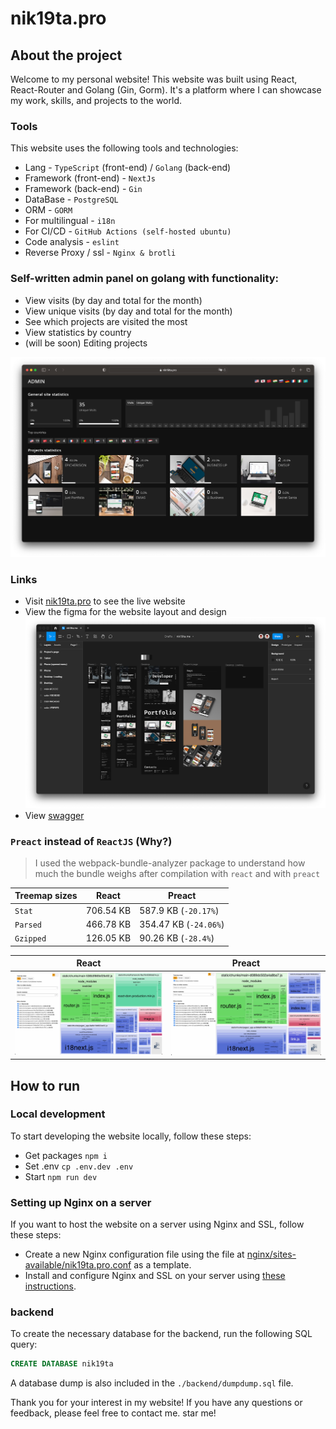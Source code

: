 # nik19ta.pro

## About the project

Welcome to my personal website! This website was built using React, React-Router and Golang (Gin, Gorm). It's a platform where I can showcase my work, skills, and projects to the world. 

### Tools

This website uses the following tools and technologies:

- Lang - `TypeScript` (front-end) / `Golang` (back-end)
- Framework (front-end) - `NextJs`
- Framework (back-end) - `Gin`
- DataBase - `PostgreSQL`
- ORM - `GORM`
- For multilingual - `i18n`
- For CI/CD - `GitHub Actions (self-hosted ubuntu)`
- Code analysis - `eslint`
- Reverse Proxy / ssl - `Nginx & brotli`

### Self-written admin panel on golang with functionality:
- View visits (by day and total for the month)
- View unique visits (by day and total for the month)
- See which projects are visited the most
- View statistics by country
- (will be soon) Editing projects

![admin panel](./README/admin.png)

### Links

- Visit [nik19ta.pro](https://nik19ta.pro) to see the live website
- View the figma for the website layout and design [![wiew figma](./README/figma.png)](https://www.figma.com/file/NKcx7nhqQJoVLYecFC9USK/nik19ta.me)
- View [swagger](https://nik19ta.pro/swagger/index.html)


### `Preact` instead of `ReactJS` (Why?)

> I used the webpack-bundle-analyzer package to understand how much the bundle weighs after compilation with `react` and with `preact`

| Treemap sizes | React | Preact |
| --- | --- | --- |
| `Stat` | 706.54 KB | 587.9 KB (`-20.17%`) |
| `Parsed` | 466.78 KB | 354.47 KB (`-24.06%`) |
| `Gzipped` | 126.05 KB | 90.26 KB (`-28.4%`) |

| React | Preact |
| --- | --- |
| ![weight of the project with react](./README/analyze/react.jpg) | ![weight of the project with preact](./README/analyze/preact.jpg) |

## How to run

### Local development

To start developing the website locally, follow these steps:

- Get packages `npm i`
- Set .env `cp .env.dev .env`
- Start `npm run dev`

### Setting up Nginx on a server

If you want to host the website on a server using Nginx and SSL, follow these steps:

- Create a new Nginx configuration file using the file at [nginx/sites-available/nik19ta.pro.conf](./backend/nginx/sites-available/nik19ta.pro.conf) as a template.
- Install and configure Nginx and SSL on your server using [these instructions](https://github.com/pepelsbey/playground/tree/main/56).

### backend

To create the necessary database for the backend, run the following SQL query:

```sql
CREATE DATABASE nik19ta
```

A database dump is also included in the `./backend/dumpdump.sql` file.

Thank you for your interest in my website! If you have any questions or feedback, please feel free to contact me. star me!

